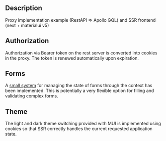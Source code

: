 ## Description

Proxy implementation example (RestAPI => Apollo GQL) and SSR frontend (next + materialui v5)

## Authorization

Authorization via Bearer token on the rest server is converted into cookies in the proxy.
The token is renewed automatically upon expiration.

## Forms

A [small system](./src/components/core/Form.jsx) for managing the state of forms through the context has been implemented. 
This is potentially a very flexible option for filling and validating complex forms. 

## Theme

The light and dark theme switching provided with MUI is implemented using cookies so that SSR correctly handles the current requested application state.
